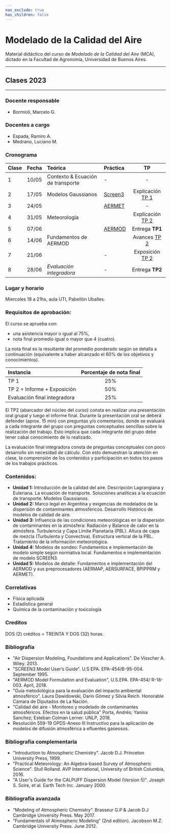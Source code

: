 ```yaml
---
nav_exclude: true
has_children: false
---
```


# Modelado de la Calidad del Aire

Material didáctico del curso de *Modelado de la Calidad del Aire* (MCA), dictado en la Facultad de Agronomía, Universidad de Buenos Aires.

---

## Clases 2023

---

### Docente responsable
+ Bormioli, Marcelo G.

### Docentes a cargo
+ Espada, Ramiro A.
+ Medrano, Luciano M.

### Cronograma

|Clase|Fecha  | Teórica | Práctica  |  TP   |
|:----|:-----:|:--------|:----------|:-----:|
|  1  | 10/05 | Contexto & Ecuación de transporte | -                                        | -               |
|  2  | 17/05 | Modelos Gaussianos       | [Screen3](./tut/screen3.html) | Explicación [TP 1](./tps/tp1.html)  |
|  3  | 24/05 |                          | [AERMET](./tut/aermet.html)   | -                                   |
|  4  | 31/05 | Meteorología             |                               | Explicación [TP 2](./tps/tp2.html)  |
|  5  | 07/06 |                          | [AERMOD](./tut/aermod.html)   | Entrega **TP1**                     |
|  6  | 14/06 | Fundamentos de AERMOD    |                               | Avances [TP 2](./tps/tp2.html)      |
|  7  | 21/06 |                          | -                             | Exposición [TP 2](./tps/tp2.html)   |
|  8  | 28/06 | *Evaluación integradora* | -                             | Entrega **TP2**                     |


### Lugar y horario
Miercoles 18 a 21hs, aula UTI, Pabellón Uballes.


### Requisitos de aprobación:

El  curso se aprueba con:
- una asistencia mayor o igual al 75%,
- nota final promedio igual o mayor que 4 (cuatro).

La nota final es la resultante del promedio ponderado según se detalla a continuación (equivalente a haber alcanzado el 60% de los objetivos y conocimientos).

| Instancia | Porcentaje de nota final |
|:----------|:-----------------:|
| TP 1                         | 25% |  
| TP 2 + Informe + Exposición  | 50% |
| Evaluación final integradora | 25% |

El TP2 (abarcador del núcleo del curso) consta en realizar una presentación oral grupal y luego el informe final. Durante la presentación oral se deberá defender (aprox. 15 min) con preguntas y/o comentarios, donde se evaluará a cada integrante del grupo con preguntas conceptuales sencillas sobre la realización del trabajo. Esto implica que cada integrante del grupo debe tener cabal conocimiento de lo realizado.

La evaluación final integradora consta de preguntas conceptuales con poco desarrollo sin necesidad de cálculo. Con esto demuestran la atención en clase, la comprensión de los contenidos y participación en todos los pasos de los trabajos prácticos.


### Contenidos:
- **Unidad 1:** Introducción de la calidad del aire. Descripción Lagrangiana y Euleriana. La ecuación de transporte. Soluciónes analíticas a la ecuación de transporte. Modelos Gaussianos.
- **Unidad 2:** Marco legal en Argentina y exigencias de modelados de la dispersión de contaminantes atmosféricos. Desarrollo Histórico de modelos de calidad de aire.
- **Unidad 3:** Influencia de las condiciones meteorológicas en la dispersión de contaminantes en la atmósfera: Radiación y Balance de calor en la atmósfera. Turbulencia y Capa Límite Planetaria (PBL). Altura de capa de mezcla (Turbulenta y Convectiva). Estructura vertical de la PBL. Tratamiento de la información meteorológica.
- **Unidad 4:** Modelos de sondeo: Fundamentos e implementación de modelo simple según normativa local. Fundamentos e implementación de modelo SCREEN3. 
- **Unidad 5:** Modelos de detalle: Fundamentos e implementación del AERMOD y sus preprocesadores (AERMAP, AERSURFACE, BPIPPRM y AERMET). 

### Correlativas
+ Física aplicada
+ Estadística general
+ Química de la contaminación y toxicología

### Creditos
DOS (2) créditos = TREINTA Y DOS (32) horas.

### Bibliografía

+ "Air Dispersion Modeling, Foundations and Applications". De Visscher A. Wiley. 2013.
+ "SCREEN3 Model User’s Guide". U.S EPA. EPA-454/B-95-004. September 1995.
+ "AERMOD Model Formulation and Evaluation", U.S.EPA. EPA-454/ R-18-003. April, 2018.
+ "Guía metodológica para la evaluación del impacto ambiental atmosférico". Laura Dawidowski, Darío Gómez y Silvia Reich. Honorable Cámara de Diputados de La Nación.
+ "Calidad del aire - Monitoreo y modelado de contaminantes atmosféricos. Efectos en la salud pública" Porta, Andrés; Yanina Sanchez; Esteban Colman Lerner. UNLP, 2018.
+ Resolución 559-19 OPDS-Anexo III Instructivo para la aplicación de modelos de difusión atmosférica a efluentes gaseosos. 
<!-- + "Description of the HYSPLIT 4 modeling system". Roland R. Draxler. Air Resources Laboratory (ARL). Silver Spring, Maryland. December 1997.-->

### Bibliografía complementaria

+ "Introduction to Atmospheric Chemistry". Jacob D.J. Princeton University Press, 1999.
+ "Practical Meteorology: An Algebra-based Survey of Atmospheric Science". Stull Rolland. AVP International, University of British Columbia, 2016.
+ "A User's Guide for the CALPUFF Dispersion Model (Version 5)". Joseph S. Scire, et al. Earth Tech Inc. January 2000.

### Bibliografía avanzada

+ “Modeling of Atmospheric Chemistry”. Brasseur G.P & Jacob D.J Cambridge University Press. May 2017.
+ “Fundamentals of Atmospheric Modeling” (2nd edition). Jacobson M.Z. Cambridge University Press. June 2012.

